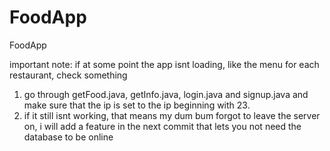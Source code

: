 # FoodApp
FoodApp

important note:
if at some point the app isnt loading, like the menu for each restaurant, check something

1. go through getFood.java, getInfo.java, login.java and signup.java and make sure that the ip is set to the ip beginning with 23.
2. if it still isnt working, that means my dum bum forgot to leave the server on, i will add a feature in the next commit that lets you not need the database to be online
